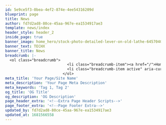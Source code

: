 ```yaml
---
id: 5e9ce5f3-0bea-4ef2-874e-4ee54316209d
blueprint: page
title: News
author: fd7d2ad8-80ce-45aa-967e-ea1534917ae3
template: news/index
header_style: header_2
inside_page: true
banner_image: home_hero/stock-photo-detailed-lever-on-old-lathe-645704086.jpg
banner_text: TECHX
banner_title: News
breadcrumb: |-
  <ol class="breadcrumb">
                            <li class="breadcrumb-item"><a href="/">Home</a></li>
                            <li class="breadcrumb-item active" aria-current="page">News</li>
                          </ol>
meta_title: 'Your Page/Site Name'
meta_description: 'Your Page Meta Description'
meta_keywords: 'Tag 1, Tag 2'
og_title: 'OG Title'
og_description: 'OG Description'
page_header_extra: '<!--Extra Page Header Scripts-->'
page_footer_extra: '<!--Page Footer Extra-->'
updated_by: fd7d2ad8-80ce-45aa-967e-ea1534917ae3
updated_at: 1681566558
---
```

